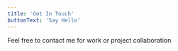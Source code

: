 ```yaml
---
title: 'Get In Touch'
buttonText: 'Say Hello'
---
```


Feel free to contact me for work or project collaboration
